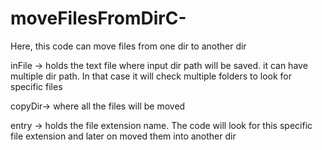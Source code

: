 # moveFilesFromDirC-
Here, this code can move files from one dir to another dir 

inFile -> holds the text file where input dir path will be saved.
it can have multiple dir path. In that case it will check multiple folders to look for specific files

copyDir-> where all the files will be moved

entry -> holds the file extension name. The code will look for this specific file extension and later on moved them into another dir 
